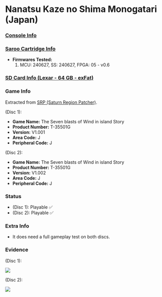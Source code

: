 # Nanatsu Kaze no Shima Monogatari (Japan)

### [Console Info](../../../../../Info/Consoles/VA13/README.md)

### [Saroo Cartridge Info](../../../../../Info/Cartridges/RetroGameParadiseStore/1.32F/README.md)

- <b>Firmwares Tested:</b>
  1. MCU: 240627, SS: 240627, FPGA: 05 - v0.6

### [SD Card Info (Lexar - 64 GB - exFat)](../../../../../Info/SdCards/Lexar/64GB/exfat/README.md)

### Game Info

Extracted from [SRP (Saturn Region Patcher)](https://segaxtreme.net/resources/saturn-region-patcher.81/download).

(Disc 1):

- <b>Game Name:</b> The Seven blasts of Wind in island Story
- <b>Product Number:</b> T-35501G
- <b>Version:</b> V1.001
- <b>Area Code:</b> J
- <b>Peripheral Code:</b> J

(Disc 2):

- <b>Game Name:</b> The Seven blasts of Wind in island Story
- <b>Product Number:</b> T-35501G
- <b>Version:</b> V1.002
- <b>Area Code:</b> J
- <b>Peripheral Code:</b> J

### Status

- (Disc 1): Playable :white_check_mark:
- (Disc 2): Playable :white_check_mark:

### Extra Info

- It does need a full gameplay test on both discs.

### Evidence

(Disc 1):

[![](https://img.youtube.com/vi/wdJ28EfouHg/0.jpg)](https://www.youtube.com/watch?v=wdJ28EfouHg)

(Disc 2):

[![](https://img.youtube.com/vi/ENQwT_CqqG0/0.jpg)](https://www.youtube.com/watch?v=ENQwT_CqqG0)

